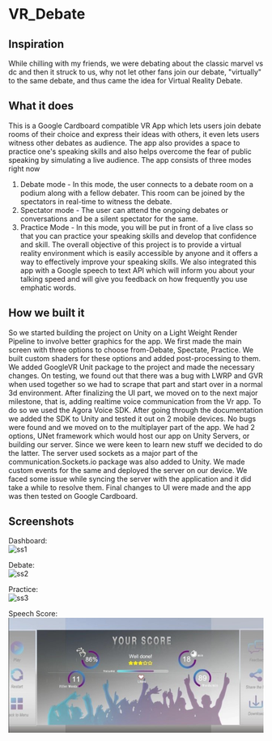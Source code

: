 # VR_Debate

## Inspiration
While chilling with my friends, we were debating about the classic marvel vs dc and then it struck to us, why not let other fans join our debate, "virtually" to the same debate, and thus came the idea for Virtual Reality Debate.

## What it does
This is a Google Cardboard compatible VR App which lets users join debate rooms of their choice and express their ideas with others, it even lets users witness other debates as audience.
The app also provides a space to practice one's speaking skills and also helps overcome the fear of public speaking by simulating a live audience.
The app consists of three modes right now
1) Debate mode -
In this mode, the user connects to a debate room on a podium along with a fellow debater. This room can be joined by the spectators in real-time to witness the debate.
2) Spectator mode -
The user can attend the ongoing debates or conversations and be a silent spectator for the same.
3) Practice Mode -
In this mode, you will be put in front of a live class so that you can practice your speaking skills and develop that confidence and skill.
The overall objective of this project is to provide a virtual reality environment which is easily accessible by anyone and it offers a way to effectively improve your speaking skills. We also integrated this app with a Google speech to text API which will inform you about your talking speed and will give you feedback on how frequently you use emphatic words.
## How we built it
So we started building the project on Unity on a Light Weight Render Pipeline to involve better graphics for the app. We first made the main screen with three options to choose from-Debate, Spectate, Practice. We built custom shaders for these options and added post-processing to them. We added GoogleVR Unit package to the project and made the necessary changes. On testing, we found out that there was a bug with LWRP and GVR when used together so we had to scrape that part and start over in a normal 3d environment.
After finalizing the UI part, we moved on to the next major milestone, that is, adding realtime voice communication from the Vr app. To do so we used the Agora Voice SDK. After going through the documentation we added the SDK to Unity and tested it out on 2 mobile devices. No bugs were found and we moved on to the multiplayer part of the app. We had 2 options, UNet framework which would host our app on Unity Servers, or building our server. Since we were keen to learn new stuff we decided to do the latter. The server used sockets as a major part of the communication.Sockets.io package was also added to Unity. We made custom events for the same and deployed the server on our device. We faced some issue while syncing the server with the application and it did take a while to resolve them. Final changes to UI were made and the app was then tested on Google Cardboard.
## Screenshots
Dashboard:<br>
![ss1](https://media.giphy.com/media/WDpmwLmIotCVTWY0Ki/giphy-downsized-large.gif)

Debate:<br>
![ss2](https://media.giphy.com/media/CgiAmExwjHOWpAceMc/giphy.gif)

Practice:<br>
![ss3](https://media.giphy.com/media/uOaeEGLxVPzVdNSGnv/giphy.gif)

Speech Score:<br>
![ss3](Screenshots/Features.jpg)
